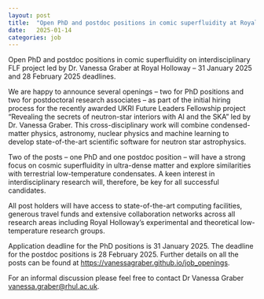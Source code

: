 ```yaml
---
layout: post
title:  "Open PhD and postdoc positions in comic superfluidity at Royal Holloway -  31 January 2025 and 28 February 2025 deadlines"
date:   2025-01-14
categories: job
---
```


Open PhD and postdoc positions in comic superfluidity on interdisciplinary FLF project led by Dr. Vanessa Graber at Royal Holloway – 31 January 2025 and 28 February 2025 deadlines.

We are happy to announce several openings – two for PhD positions and two for postdoctoral research associates – as part of the initial hiring process for the recently awarded UKRI Future Leaders Fellowship project “Revealing the secrets of neutron-star interiors with AI and the SKA” led by Dr. Vanessa Graber. This cross-disciplinary work will combine condensed-matter physics, astronomy, nuclear physics and machine learning to develop state-of-the-art scientific software for neutron star astrophysics.

Two of the posts – one PhD and one postdoc position – will have a strong focus on cosmic superfluidity in ultra-dense matter and explore similarities with terrestrial low-temperature condensates. A keen interest in interdisciplinary research will, therefore, be key for all successful candidates.


All post holders will have access to state-of-the-art computing facilities, generous travel funds and extensive collaboration networks across all research areas including Royal Holloway’s experimental and theoretical low-temperature research groups.


Application deadline for the PhD positions is 31 January 2025. The deadline for the postdoc positions is 28 February 2025. Further details on all the posts can be found at <a href="https://vanessagraber.github.io/job_openings" target="_blank">https://vanessagraber.github.io/job_openings</a>.


For an informal discussion please feel free to contact Dr Vanessa Graber vanessa.graber@rhul.ac.uk.
